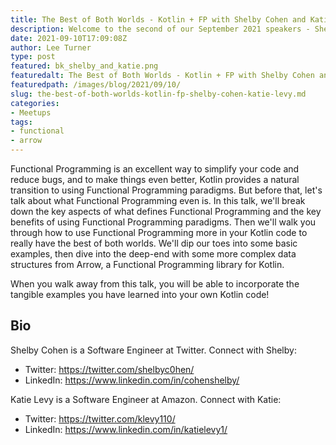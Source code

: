 ```yaml
---
title: The Best of Both Worlds - Kotlin + FP with Shelby Cohen and Katie Levy
description: Welcome to the second of our September 2021 speakers - Shelby Cohen and Katie Levy
date: 2021-09-10T17:09:08Z
author: Lee Turner
type: post
featured: bk_shelby_and_katie.png
featuredalt: The Best of Both Worlds - Kotlin + FP with Shelby Cohen and Katie Levy
featuredpath: /images/blog/2021/09/10/
slug: the-best-of-both-worlds-kotlin-fp-shelby-cohen-katie-levy.md
categories:
- Meetups
tags:
- functional
- arrow
---
```


Functional Programming is an excellent way to simplify your code and reduce bugs, and to make things even better, Kotlin provides a natural transition to using Functional Programming paradigms. But before that, let's talk about what Functional Programming even is. In this talk, we'll break down the key aspects of what defines Functional Programming and the key benefits of using Functional Programming paradigms. Then we'll walk you through how to use Functional Programming more in your Kotlin code to really have the best of both worlds. We'll dip our toes into some basic examples, then dive into the deep-end with some more complex data structures from Arrow, a Functional Programming library for Kotlin.

When you walk away from this talk, you will be able to incorporate the tangible examples you have learned into your own Kotlin code!

## Bio

Shelby Cohen is a Software Engineer at Twitter. Connect with Shelby:

* Twitter: https://twitter.com/shelbyc0hen/
* LinkedIn: https://www.linkedin.com/in/cohenshelby/

Katie Levy is a Software Engineer at Amazon. Connect with Katie:

* Twitter: https://twitter.com/klevy110/
* LinkedIn: https://www.linkedin.com/in/katielevy1/
